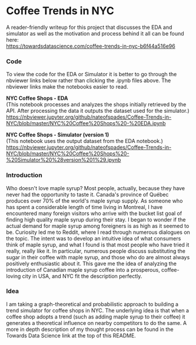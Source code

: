 # Coffee Trends in NYC

A reader-friendly writeup for this project that discusses the EDA and simulator as well as the motivation and process behind it all can be found here: <br />
https://towardsdatascience.com/coffee-trends-in-nyc-b6f44a516e96

### Code
To view the code for the EDA or Simulator it is better to go through the nbviewer links below rather than clicking the .ipynb files above. The nbviewer links make the notebooks easier to read.

**NYC Coffee Shops - EDA** <br />
(This notebook processes and analyzes the shops initially retrieved by the API. After processing the data it outputs the dataset used for the simulator.) <br />
https://nbviewer.jupyter.org/github/nateofspades/Coffee-Trends-in-NYC/blob/master/NYC%20Coffee%20Shops%20-%20EDA.ipynb

**NYC Coffee Shops - Simulator (version 1)** <br />
(This notebook uses the output dataset from the EDA notebook.) <br /> 
https://nbviewer.jupyter.org/github/nateofspades/Coffee-Trends-in-NYC/blob/master/NYC%20Coffee%20Shops%20-%20Simulator%20%28version%201%29.ipynb

### Introduction
Who doesn't love maple syrup? Most people, actually, because they have never had the opportunity to taste it. Canada's province of Québec produces over 70% of the world's maple syrup supply. As someone who has spent a considerable length of time living in Montreal, I have encountered many foreign visitors who arrive with the bucket list goal of finding high quality maple syrup during their stay. I began to wonder if the actual demand for maple syrup among foreigners is as high as it seemed to be. Curiosity led me to Reddit, where I read through numerous dialogues on the topic. The intent was to develop an intuitive idea of what consumers think of maple syrup, and what I found is that most people who have tried it really, really like it. In particular, numerous people discuss substituting the sugar in their coffee with maple syrup, and those who do are almost always positively enthusiastic about it. This gave me the idea of analyzing the introduction of Canadian maple syrup coffee into a prosperous, coffee-loving city in USA, and NYC fit the description perfectly.

### Idea
I am taking a graph-theoretical and probabilistic approach to building a trend simulator for coffee shops in NYC. The underlying idea is that when a coffee shop adopts a trend (such as adding maple syrup to their coffee) it generates a theoretical influence on nearby competitors to do the same. A more in depth description of my thought process can be found in the Towards Data Science link at the top of this README.
